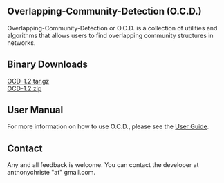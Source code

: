 ## Overlapping-Community-Detection (O.C.D.)

Overlapping-Community-Detection or O.C.D. is a collection of utilities 
and algorithms that allows users to find overlapping community structures
in networks. 

## Binary Downloads
[OCD-1.2.tar.gz](https://github.com/anthonyjchriste/overlapping-community-detection/blob/master/dist/OCD-1.2.tar.gz?raw=true)<br />
[OCD-1.2.zip](https://github.com/anthonyjchriste/overlapping-community-detection/blob/master/dist/OCD-1.2.zip?raw=true)

## User Manual
For more information on how to use O.C.D., please see the [User Guide](https://github.com/anthonyjchriste/overlapping-community-detection/wiki/User-Guide).

## Contact
Any and all feedback is welcome. You can contact the developer at anthonychriste "at" gmail.com.
